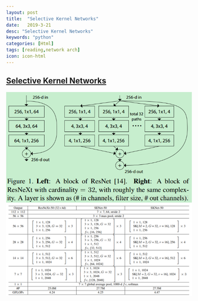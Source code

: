 ```yaml
---
layout: post
title:  "Selective Kernel Networks"
date:   2019-3-21
desc: "Selective Kernel Networks"
keywords: "python"
categories: [Html]
tags: [reading,network arch]
icon: icon-html
---
```


## [Selective Kernel Networks](https://arxiv.org/pdf/1903.06586.pdf)



<img src='../assets/img/paper-5-1.jpg' style="zoom:100%">

<img src='../assets/img/paper-5-2.jpg' style="zoom:100%">